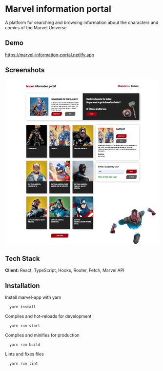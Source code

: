 # Marvel information portal

A platform for searching and browsing information about the characters and comics of the Marvel Universe

## Demo

<https://marvel-information-portal.netlify.app>

## Screenshots

![App Screenshot](./public/readme.png)

## Tech Stack

**Client:** React, TypeScript, Hooks, Router, Fetch, Marvel API

## Installation

Install marvel-app with yarn

```bash
  yarn install
```

Compiles and hot-reloads for development

```bash
  yarn run start
```

Compiles and minifies for production

```bash
  yarn run build
```

Lints and fixes files

```bash
  yarn run lint
```



